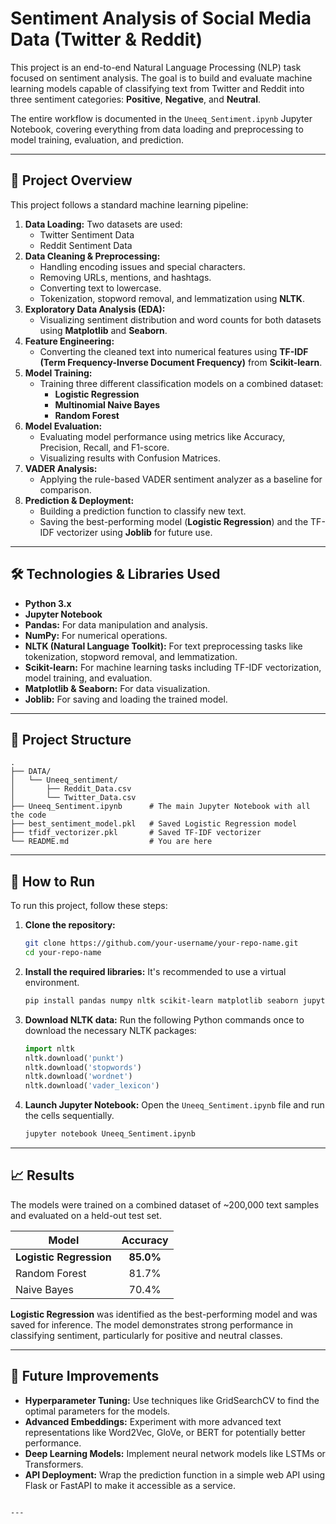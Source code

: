 # Sentiment Analysis of Social Media Data (Twitter & Reddit)

This project is an end-to-end Natural Language Processing (NLP) task focused on sentiment analysis. The goal is to build and evaluate machine learning models capable of classifying text from Twitter and Reddit into three sentiment categories: **Positive**, **Negative**, and **Neutral**.

The entire workflow is documented in the `Uneeq_Sentiment.ipynb` Jupyter Notebook, covering everything from data loading and preprocessing to model training, evaluation, and prediction.

  <!-- استبدل هذا الرابط بصورة الرسم البياني للمقارنة بين دقة النماذج -->

---

## 🚀 Project Overview

This project follows a standard machine learning pipeline:

1.  **Data Loading:** Two datasets are used:
    *   Twitter Sentiment Data
    *   Reddit Sentiment Data
2.  **Data Cleaning & Preprocessing:**
    *   Handling encoding issues and special characters.
    *   Removing URLs, mentions, and hashtags.
    *   Converting text to lowercase.
    *   Tokenization, stopword removal, and lemmatization using **NLTK**.
3.  **Exploratory Data Analysis (EDA):**
    *   Visualizing sentiment distribution and word counts for both datasets using **Matplotlib** and **Seaborn**.
4.  **Feature Engineering:**
    *   Converting the cleaned text into numerical features using **TF-IDF (Term Frequency-Inverse Document Frequency)** from **Scikit-learn**.
5.  **Model Training:**
    *   Training three different classification models on a combined dataset:
        *   **Logistic Regression**
        *   **Multinomial Naive Bayes**
        *   **Random Forest**
6.  **Model Evaluation:**
    *   Evaluating model performance using metrics like Accuracy, Precision, Recall, and F1-score.
    *   Visualizing results with Confusion Matrices.
7.  **VADER Analysis:**
    *   Applying the rule-based VADER sentiment analyzer as a baseline for comparison.
8.  **Prediction & Deployment:**
    *   Building a prediction function to classify new text.
    *   Saving the best-performing model (**Logistic Regression**) and the TF-IDF vectorizer using **Joblib** for future use.

---

## 🛠️ Technologies & Libraries Used

*   **Python 3.x**
*   **Jupyter Notebook**
*   **Pandas:** For data manipulation and analysis.
*   **NumPy:** For numerical operations.
*   **NLTK (Natural Language Toolkit):** For text preprocessing tasks like tokenization, stopword removal, and lemmatization.
*   **Scikit-learn:** For machine learning tasks including TF-IDF vectorization, model training, and evaluation.
*   **Matplotlib & Seaborn:** For data visualization.
*   **Joblib:** For saving and loading the trained model.

---

## 📂 Project Structure

```
.
├── DATA/
│   └── Uneeq_sentiment/
│       ├── Reddit_Data.csv
│       └── Twitter_Data.csv
├── Uneeq_Sentiment.ipynb      # The main Jupyter Notebook with all the code
├── best_sentiment_model.pkl   # Saved Logistic Regression model
├── tfidf_vectorizer.pkl       # Saved TF-IDF vectorizer
└── README.md                  # You are here
```

---

## 🏁 How to Run

To run this project, follow these steps:

1.  **Clone the repository:**
    ```bash
    git clone https://github.com/your-username/your-repo-name.git
    cd your-repo-name
    ```

2.  **Install the required libraries:**
    It's recommended to use a virtual environment.
    ```bash
    pip install pandas numpy nltk scikit-learn matplotlib seaborn jupyterlab
    ```

3.  **Download NLTK data:**
    Run the following Python commands once to download the necessary NLTK packages:
    ```python
    import nltk
    nltk.download('punkt')
    nltk.download('stopwords')
    nltk.download('wordnet')
    nltk.download('vader_lexicon')
    ```

4.  **Launch Jupyter Notebook:**
    Open the `Uneeq_Sentiment.ipynb` file and run the cells sequentially.
    ```bash
    jupyter notebook Uneeq_Sentiment.ipynb
    ```

---

## 📈 Results

The models were trained on a combined dataset of ~200,000 text samples and evaluated on a held-out test set.

| Model                 | Accuracy |
| --------------------- | :------: |
| **Logistic Regression** | **85.0%**  |
| Random Forest         |  81.7%   |
| Naive Bayes           |  70.4%   |

**Logistic Regression** was identified as the best-performing model and was saved for inference. The model demonstrates strong performance in classifying sentiment, particularly for positive and neutral classes.

---

## 🔮 Future Improvements

*   **Hyperparameter Tuning:** Use techniques like GridSearchCV to find the optimal parameters for the models.
*   **Advanced Embeddings:** Experiment with more advanced text representations like Word2Vec, GloVe, or BERT for potentially better performance.
*   **Deep Learning Models:** Implement neural network models like LSTMs or Transformers.
*   **API Deployment:** Wrap the prediction function in a simple web API using Flask or FastAPI to make it accessible as a service.
```

---
